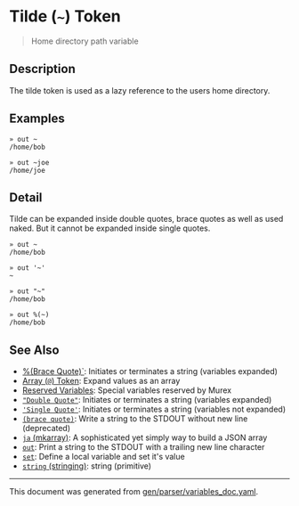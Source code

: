 # Tilde (`~`) Token

> Home directory path variable

## Description

The tilde token is used as a lazy reference to the users home directory.

## Examples

```
» out ~
/home/bob

» out ~joe
/home/joe
```

## Detail

Tilde can be expanded inside double quotes, brace quotes as well as used naked.
But it cannot be expanded inside single quotes.

```
» out ~
/home/bob

» out '~'
~

» out "~"
/home/bob

» out %(~)
/home/bob
```

## See Also

* [%(Brace Quote)`](../parser/brace-quote.md):
  Initiates or terminates a string (variables expanded)
* [Array (`@`) Token](../parser/array.md):
  Expand values as an array
* [Reserved Variables](../user-guide/reserved-vars.md):
  Special variables reserved by Murex
* [`"Double Quote"`](../parser/double-quote.md):
  Initiates or terminates a string (variables expanded)
* [`'Single Quote'`](../parser/single-quote.md):
  Initiates or terminates a string (variables not expanded)
* [`(brace quote)`](../parser/brace-quote-func.md):
  Write a string to the STDOUT without new line (deprecated)
* [`ja` (mkarray)](../commands/ja.md):
  A sophisticated yet simply way to build a JSON array
* [`out`](../commands/out.md):
  Print a string to the STDOUT with a trailing new line character
* [`set`](../commands/set.md):
  Define a local variable and set it's value
* [`string` (stringing)](../types/str.md):
  string (primitive)

<hr/>

This document was generated from [gen/parser/variables_doc.yaml](https://github.com/lmorg/murex/blob/master/gen/parser/variables_doc.yaml).